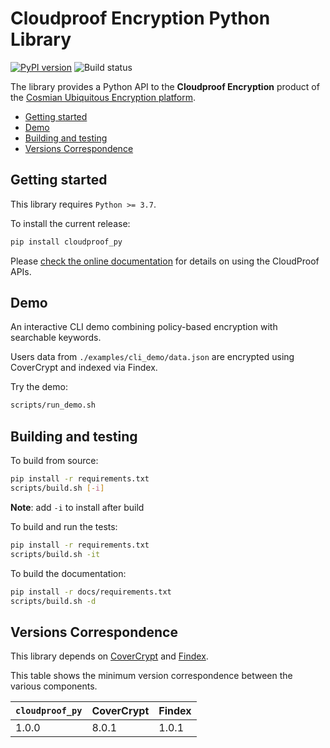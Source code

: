 # Cloudproof Encryption Python Library

[![PyPI version](https://badge.fury.io/py/cloudproof_py.svg)](https://badge.fury.io/py/cloudproof_py)
![Build status](https://github.com/Cosmian/cloudproof_python/actions/workflows/ci.yml/badge.svg)

The library provides a Python API to the **Cloudproof Encryption** product of the [Cosmian Ubiquitous Encryption platform](https://cosmian.com).

<!-- toc -->

- [Getting started](#getting-started)
- [Demo](#demo)
- [Building and testing](#building-and-testing)
- [Versions Correspondence](#versions-correspondence)

<!-- tocstop -->

## Getting started

This library requires `Python >= 3.7`.

To install the current release:

```sh
pip install cloudproof_py
```

Please [check the online documentation](https://docs.cosmian.com/cloudproof_encryption/use_cases_benefits/) for details on using the CloudProof APIs.

## Demo

An interactive CLI demo combining policy-based encryption with searchable keywords.

Users data from `./examples/cli_demo/data.json` are encrypted using CoverCrypt and indexed via Findex.

Try the demo:

```sh
scripts/run_demo.sh
```

## Building and testing

To build from source:

```sh
pip install -r requirements.txt
scripts/build.sh [-i]
```

**Note**: add `-i` to install after build

To build and run the tests:

```sh
pip install -r requirements.txt
scripts/build.sh -it
```

To build the documentation:

```sh
pip install -r docs/requirements.txt
scripts/build.sh -d
```

## Versions Correspondence

This library depends on [CoverCrypt](https://github.com/Cosmian/cover_crypt) and [Findex](https://github.com/Cosmian/findex).

This table shows the minimum version correspondence between the various components.

| `cloudproof_py` | CoverCrypt | Findex |
| --------------- | ---------- | ------ |
| 1.0.0           | 8.0.1      | 1.0.1  |
